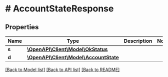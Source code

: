 # # AccountStateResponse

## Properties

Name | Type | Description | Notes
------------ | ------------- | ------------- | -------------
**s** | [**\OpenAPI\Client\Model\OkStatus**](OkStatus.md) |  |
**d** | [**\OpenAPI\Client\Model\AccountState**](AccountState.md) |  |

[[Back to Model list]](../../README.md#models) [[Back to API list]](../../README.md#endpoints) [[Back to README]](../../README.md)
